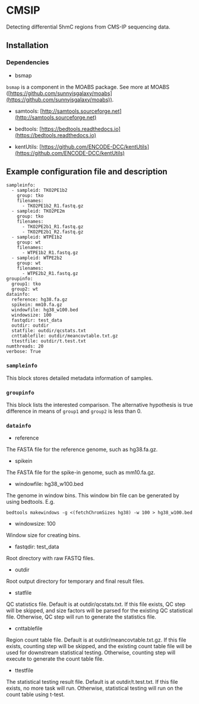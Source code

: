 # CMSIP

Detecting differential 5hmC regions from CMS-IP sequencing data.

## Installation

### Dependencies

- bsmap

`bsmap` is a component in the MOABS package. See more at MOABS ([https://github.com/sunnyisgalaxy/moabs](https://github.com/sunnyisgalaxy/moabs)).

- samtools: [http://samtools.sourceforge.net](http://samtools.sourceforge.net)

- bedtools: [https://bedtools.readthedocs.io](https://bedtools.readthedocs.io)

- kentUtils: [https://github.com/ENCODE-DCC/kentUtils](https://github.com/ENCODE-DCC/kentUtils)

## Example configuration file and description

```
sampleinfo:
  - sampleid: TKO2PE1b2
    group: tko
    filenames:
      - TKO2PE1b2_R1.fastq.gz
  - sampleid: TKO2PE2m
    group: tko
    filenames:
      - TKO2PE2b1_R1.fastq.gz
      - TKO2PE2b1_R2.fastq.gz
  - sampleid: WTPE1b2
    group: wt
    filenames:
      - WTPE1b2_R1.fastq.gz
  - sampleid: WTPE2b2
    group: wt
    filenames:
      - WTPE2b2_R1.fastq.gz
groupinfo:
  group1: tko
  group2: wt
datainfo:
  reference: hg38.fa.gz
  spikein: mm10.fa.gz
  windowfile: hg38_w100.bed
  windowsize: 100
  fastqdir: test_data
  outdir: outdir
  statfile: outdir/qcstats.txt
  cnttablefile: outdir/meancovtable.txt.gz
  ttestfile: outdir/t.test.txt
numthreads: 20
verbose: True
```

### `sampleinfo`

This block stores detailed metadata information of samples.

### `groupinfo`

This block lists the interested comparison.  The alternative hypothesis is true difference in means of `group1` and `group2` is less than 0.

### `datainfo`

- reference

The FASTA file for the reference genome, such as hg38.fa.gz.

- spikein

The FASTA file for the spike-in genome, such as mm10.fa.gz.

- windowfile: hg38_w100.bed

The genome in window bins. This window bin file can be generated by using bedtools. E.g.

```
bedtools makewindows -g <(fetchChromSizes hg38) -w 100 > hg38_w100.bed
```

- windowsize: 100

Window size for creating bins.

- fastqdir: test_data

Root directory with raw FASTQ files.

-  outdir

Root output directory for temporary and final result files.

- statfile

QC statistics file. Default is at outdir/qcstats.txt. If this file exists, QC step will be skipped, and size factors will be parsed for the existing QC statistical file. Otherwise, QC step will run to generate the statistics file.

- cnttablefile

Region count table file. Default is at outdir/meancovtable.txt.gz. If this file exists, counting step will be skipped, and the existing count table file will be used for downstream statistical testing. Otherwise, counting step will execute to generate the count table file.

- ttestfile

The statistical testing result file. Default is at outdir/t.test.txt. If this file exists, no more task will run. Otherwise, statistical testing will run on the count table using t-test.


